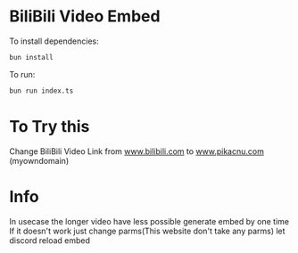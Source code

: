 # BiliBili Video Embed

To install dependencies:

```bash
bun install
```

To run:

```bash
bun run index.ts
```

# To Try this

Change BiliBili Video Link from
www.bilibili.com
to
www.pikacnu.com (myowndomain)

# Info
In usecase the longer video have less possible generate embed by one time
If it doesn't work just change parms(This website don't take any parms) let discord reload embed